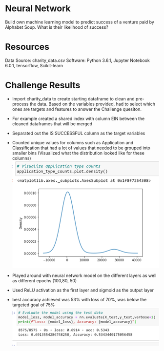 # Neural Network
Build own machine learning model to predict success of a venture paid by Alphabet Soup.  What is their likelihood of success?


# Resources
Data Source: charity_data.csv Software: Python 3.6.1, Jupyter Notebook 6.0.1, tensorflow, Scikit-learn


# Challenge Results
- Import charity_data to create starting dataframe to clean and pre-process the data.  Based on the variables provided, had to select which ones are targets and features to answer the Challenge quesiton.
- For example created a shared index with column EIN between the cleaned dataframes that will be merged
- Separated out the IS SUCCESSFUL column as the target variables
- Counted unique values for columns such as Application and Classification that had a lot of values that needed to be grouped into smaller bins
(Visualized what the distribution looked like for these columns)
![binning](https://github.com/shumeiberk/Neural_Network/blob/main/images/binning.PNG)

- Played around with neural network model on the different layers as well as different epochs (100,80, 50)
- Used ReLU activation as the first layer and sigmoid as the output layer
- best accuracy achieved was 53% with loss of 70%, was below the targeted goal of 75%
![accuracy](https://github.com/shumeiberk/Neural_Network/blob/main/images/accuracy.PNG)

